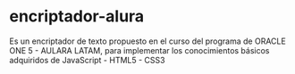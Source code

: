 # encriptador-alura
Es un encriptador de texto propuesto en el curso del programa de ORACLE ONE 5 - AULARA LATAM,  para implementar los conocimientos básicos  adquiridos  de  JavaScript - HTML5 - CSS3
